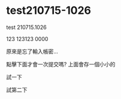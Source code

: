 # test210715-1026
test 210715.1026

123
123123
0000

原來是忘了輸入帳密…

點擊下面才會一次提交嗎? 上面會存一個小小的

試一下

試第二下

